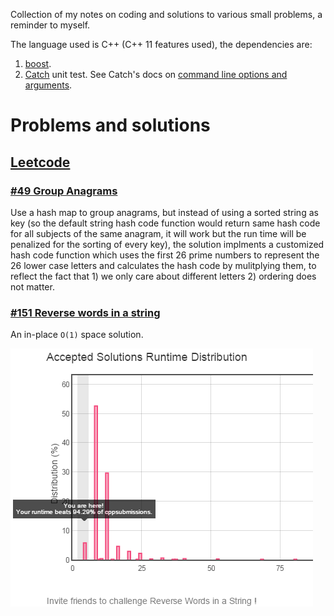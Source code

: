 Collection of my notes on coding and solutions to various small problems, a reminder to myself.

The language used is C++ (C++ 11 features used), the dependencies are:

 1. [boost](http://www.boost.org/).
 1. [Catch](https://github.com/philsquared/Catch) unit test. See Catch's docs on [command line options and arguments](https://github.com/philsquared/Catch/blob/master/docs/command-line.md).


# Problems and solutions

## [Leetcode](https://leetcode.com/)

###  [#49 Group Anagrams](https://leetcode.com/problems/anagrams/) 

Use a hash map to group anagrams, but instead of using a sorted string as key (so the default string hash code function would return same hash code for all subjects of the same anagram, it will work but the run time will be penalized for the sorting of every key), the solution implments a customized hash code function which uses the first 26 prime numbers to represent the 26 lower case letters and calculates the hash code by mulitplying them, to reflect the fact that 1) we only care about different letters 2) ordering does not matter.
 
###  [#151 Reverse words in a string](https://leetcode.com/problems/reverse-words-in-a-string/)

An in-place `O(1)` space solution.

 ![Screenshot](img/leetcode/RevserseWordsInString.PNG)
 


